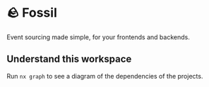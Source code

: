 # 🪨 Fossil

Event sourcing made simple, for your frontends and backends.

## Understand this workspace

Run `nx graph` to see a diagram of the dependencies of the projects.
